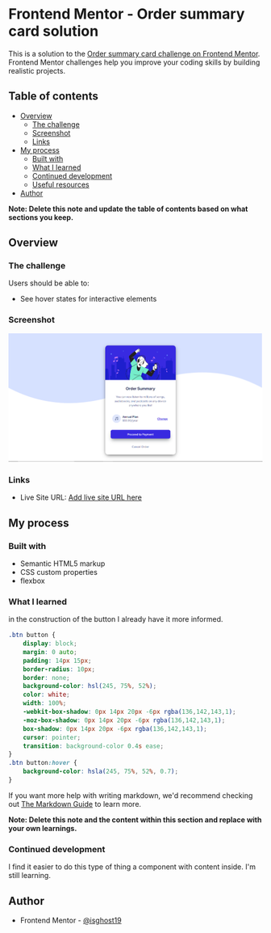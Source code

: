 # Frontend Mentor - Order summary card solution

This is a solution to the [Order summary card challenge on Frontend Mentor](https://www.frontendmentor.io/challenges/order-summary-component-QlPmajDUj). Frontend Mentor challenges help you improve your coding skills by building realistic projects. 

## Table of contents

- [Overview](#overview)
  - [The challenge](#the-challenge)
  - [Screenshot](#screenshot)
  - [Links](#links)
- [My process](#my-process)
  - [Built with](#built-with)
  - [What I learned](#what-i-learned)
  - [Continued development](#continued-development)
  - [Useful resources](#useful-resources)
- [Author](#author)


**Note: Delete this note and update the table of contents based on what sections you keep.**

## Overview

### The challenge

Users should be able to:

- See hover states for interactive elements

### Screenshot

![Screenshot web](./orderSummary.png)

### Links

- Live Site URL: [Add live site URL here](https://stirring-kataifi-94efdf.netlify.app/)

## My process

### Built with

- Semantic HTML5 markup
- CSS custom properties
- flexbox

### What I learned

in the construction of the button I already have it more informed.

```css
.btn button {
    display: block;
    margin: 0 auto;
    padding: 14px 15px;
    border-radius: 10px;
    border: none;
    background-color: hsl(245, 75%, 52%);
    color: white;
    width: 100%;
    -webkit-box-shadow: 0px 14px 20px -6px rgba(136,142,143,1);
    -moz-box-shadow: 0px 14px 20px -6px rgba(136,142,143,1);
    box-shadow: 0px 14px 20px -6px rgba(136,142,143,1);
    cursor: pointer;
    transition: background-color 0.4s ease;
}
.btn button:hover {
    background-color: hsla(245, 75%, 52%, 0.7);
}
```

If you want more help with writing markdown, we'd recommend checking out [The Markdown Guide](https://www.markdownguide.org/) to learn more.

**Note: Delete this note and the content within this section and replace with your own learnings.**

### Continued development

I find it easier to do this type of thing a component with content inside.
I'm still learning.


## Author

- Frontend Mentor - [@isghost19](https://www.frontendmentor.io/profile/isghost19)


